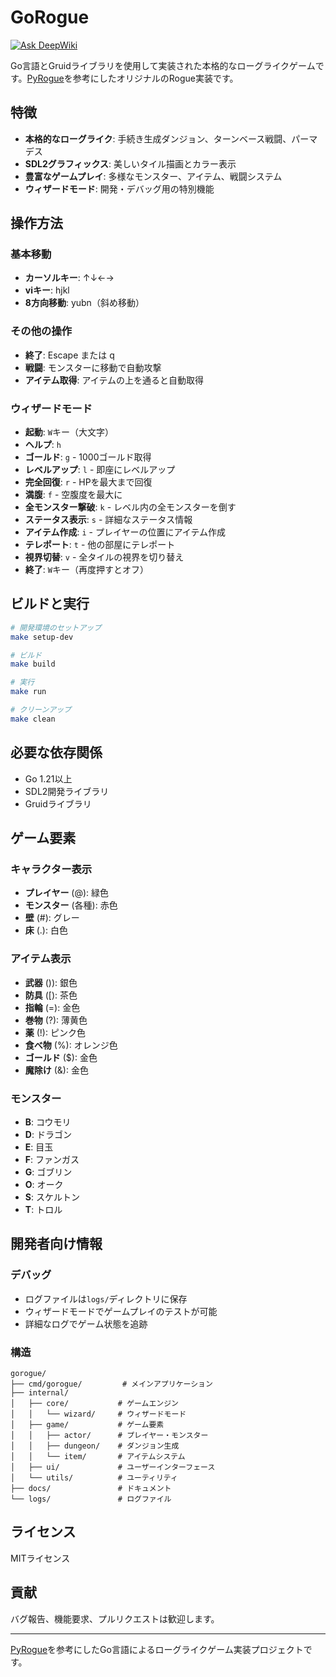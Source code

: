 # GoRogue
[![Ask DeepWiki](https://deepwiki.com/badge.svg)](https://deepwiki.com/yuru-sha/gorogue)

Go言語とGruidライブラリを使用して実装された本格的なローグライクゲームです。[PyRogue](https://github.com/yuru-sha/pyrogue)を参考にしたオリジナルのRogue実装です。

## 特徴

- **本格的なローグライク**: 手続き生成ダンジョン、ターンベース戦闘、パーマデス
- **SDL2グラフィックス**: 美しいタイル描画とカラー表示
- **豊富なゲームプレイ**: 多様なモンスター、アイテム、戦闘システム
- **ウィザードモード**: 開発・デバッグ用の特別機能

## 操作方法

### 基本移動
- **カーソルキー**: ↑↓←→
- **viキー**: hjkl
- **8方向移動**: yubn（斜め移動）

### その他の操作
- **終了**: Escape または q
- **戦闘**: モンスターに移動で自動攻撃
- **アイテム取得**: アイテムの上を通ると自動取得

### ウィザードモード
- **起動**: `W`キー（大文字）
- **ヘルプ**: `h`
- **ゴールド**: `g` - 1000ゴールド取得
- **レベルアップ**: `l` - 即座にレベルアップ
- **完全回復**: `r` - HPを最大まで回復
- **満腹**: `f` - 空腹度を最大に
- **全モンスター撃破**: `k` - レベル内の全モンスターを倒す
- **ステータス表示**: `s` - 詳細なステータス情報
- **アイテム作成**: `i` - プレイヤーの位置にアイテム作成
- **テレポート**: `t` - 他の部屋にテレポート
- **視界切替**: `v` - 全タイルの視界を切り替え
- **終了**: `W`キー（再度押すとオフ）

## ビルドと実行

```bash
# 開発環境のセットアップ
make setup-dev

# ビルド
make build

# 実行
make run

# クリーンアップ
make clean
```

## 必要な依存関係

- Go 1.21以上
- SDL2開発ライブラリ
- Gruidライブラリ

## ゲーム要素

### キャラクター表示
- **プレイヤー** (@): 緑色
- **モンスター** (各種): 赤色
- **壁** (#): グレー
- **床** (.): 白色

### アイテム表示
- **武器** ()): 銀色
- **防具** ([): 茶色
- **指輪** (=): 金色
- **巻物** (?): 薄黄色
- **薬** (!): ピンク色
- **食べ物** (%): オレンジ色
- **ゴールド** ($): 金色
- **魔除け** (&): 金色

### モンスター
- **B**: コウモリ
- **D**: ドラゴン
- **E**: 目玉
- **F**: ファンガス
- **G**: ゴブリン
- **O**: オーク
- **S**: スケルトン
- **T**: トロル

## 開発者向け情報

### デバッグ
- ログファイルは`logs/`ディレクトリに保存
- ウィザードモードでゲームプレイのテストが可能
- 詳細なログでゲーム状態を追跡

### 構造
```
gorogue/
├── cmd/gorogue/         # メインアプリケーション
├── internal/
│   ├── core/           # ゲームエンジン
│   │   └── wizard/     # ウィザードモード
│   ├── game/           # ゲーム要素
│   │   ├── actor/      # プレイヤー・モンスター
│   │   ├── dungeon/    # ダンジョン生成
│   │   └── item/       # アイテムシステム
│   ├── ui/             # ユーザーインターフェース
│   └── utils/          # ユーティリティ
├── docs/               # ドキュメント
└── logs/               # ログファイル
```

## ライセンス

MITライセンス

## 貢献

バグ報告、機能要求、プルリクエストは歓迎します。

---

[PyRogue](https://github.com/yuru-sha/pyrogue)を参考にしたGo言語によるローグライクゲーム実装プロジェクトです。

